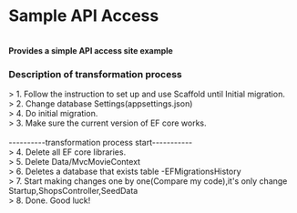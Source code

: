 # Sample API Access
<br>
<b>Provides a simple API access site example</b>

<h3>Description of transformation process</h3>
> 1.  Follow the instruction to set up and use Scaffold until Initial migration.<br>
> 2.  Change database Settings(appsettings.json)<br>
> 4.  Do initial migration.<br>
> 3.  Make sure the current version of EF core works.<br><br>
  ----------transformation process start-----------<br>
> 4.  Delete all EF core libraries.<br>
> 5.  Delete Data/MvcMovieContext<br>
> 6.  Deletes a database that exists table -EFMigrationsHistory<br>
> 7.  Start making changes one by one(Compare my code),it's only change Startup,ShopsController,SeedData<br>
> 8.  Done. Good luck!
